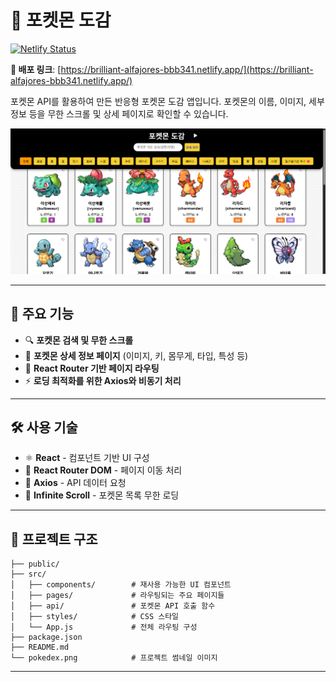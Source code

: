 # 🐣 포켓몬 도감

[![Netlify Status](https://api.netlify.com/api/v1/badges/9f2d8c7a-fc2b-4b52-8d39-12dd22185f0e/deploy-status)](https://brilliant-alfajores-bbb341.netlify.app/)

**🔗 배포 링크**: [https://brilliant-alfajores-bbb341.netlify.app/](https://brilliant-alfajores-bbb341.netlify.app/)

포켓몬 API를 활용하여 만든 반응형 포켓몬 도감 앱입니다. 포켓몬의 이름, 이미지, 세부 정보 등을 무한 스크롤 및 상세 페이지로 확인할 수 있습니다.

<img src="./pokedex.png" alt="포켓몬 도감 앱 스크린샷" width="700"/>

---

## 🚀 주요 기능

- 🔍 **포켓몬 검색 및 무한 스크롤**
- 📄 **포켓몬 상세 정보 페이지** (이미지, 키, 몸무게, 타입, 특성 등)
- 🔁 **React Router 기반 페이지 라우팅**
- ⚡ **로딩 최적화를 위한 Axios와 비동기 처리**

---

## 🛠️ 사용 기술

- ⚛️ **React** - 컴포넌트 기반 UI 구성
- 🧭 **React Router DOM** - 페이지 이동 처리
- 📡 **Axios** - API 데이터 요청
- 🔁 **Infinite Scroll** - 포켓몬 목록 무한 로딩

---

## 📁 프로젝트 구조

```
├── public/
├── src/
│   ├── components/        # 재사용 가능한 UI 컴포넌트
│   ├── pages/             # 라우팅되는 주요 페이지들
│   ├── api/               # 포켓몬 API 호출 함수
│   ├── styles/            # CSS 스타일
│   └── App.js             # 전체 라우팅 구성
├── package.json
├── README.md
└── pokedex.png            # 프로젝트 썸네일 이미지
```

---
